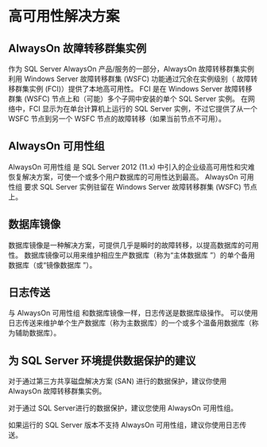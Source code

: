 # 高可用性解决方案
## AlwaysOn 故障转移群集实例

作为 SQL Server AlwaysOn 产品/服务的一部分，AlwaysOn 故障转移群集实例利用 Windows Server 故障转移群集 (WSFC) 功能通过冗余在实例级别（ 故障转移群集实例 (FCI)）提供了本地高可用性。 FCI 是在 Windows Server 故障转移群集 (WSFC) 节点上和（可能）多个子网中安装的单个 SQL Server 实例。 在网络中，FCI 显示为在单台计算机上运行的 SQL Server 实例，不过它提供了从一个 WSFC 节点到另一个 WSFC 节点的故障转移（如果当前节点不可用）。

## AlwaysOn 可用性组

AlwaysOn 可用性组 是 SQL Server 2012 (11.x) 中引入的企业级高可用性和灾难恢复解决方案，可使一个或多个用户数据库的可用性达到最高。 AlwaysOn 可用性组 要求 SQL Server 实例驻留在 Windows Server 故障转移群集 (WSFC) 节点上。

## 数据库镜像

数据库镜像是一种解决方案，可提供几乎是瞬时的故障转移，以提高数据库的可用性。 数据库镜像可以用来维护相应生产数据库（称为“主体数据库 ”）的单个备用数据库（或“镜像数据库 ”）。

## 日志传送

与 AlwaysOn 可用性组 和数据库镜像一样，日志传送是数据库级操作。 可以使用日志传送来维护单个生产数据库（称为主数据库）的一个或多个温备用数据库（称为辅助数据库）。

## 为 SQL Server 环境提供数据保护的建议
对于通过第三方共享磁盘解决方案 (SAN) 进行的数据保护，建议你使用 AlwaysOn 故障转移群集实例。

对于通过 SQL Server进行的数据保护，建议您使用 AlwaysOn 可用性组。

如果运行的 SQL Server 版本不支持 AlwaysOn 可用性组，建议你使用日志传送。

